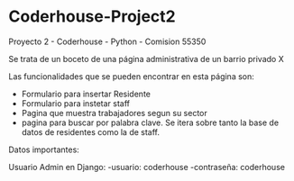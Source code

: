# Coderhouse-Project2
Proyecto 2 - Coderhouse - Python - Comision 55350

Se trata de un boceto de una página administrativa de un barrio privado X



Las funcionalidades que se pueden encontrar en esta página son:
- Formulario para insertar Residente 
- Formulario para instetar staff
- Pagina que muestra trabajadores segun su sector
- pagina para buscar por palabra clave. Se itera sobre tanto la base de datos de residentes como la de staff.


Datos importantes:


Usuario Admin en Django:
-usuario: coderhouse
-contraseña: coderhouse




